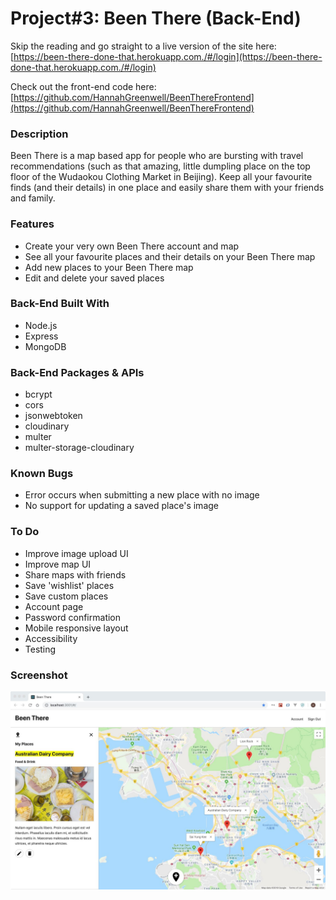 # Project#3: Been There (Back-End)

Skip the reading and go straight to a live version of the site here: [https://been-there-done-that.herokuapp.com./#/login](https://been-there-done-that.herokuapp.com./#/login)

Check out the front-end code here: [https://github.com/HannahGreenwell/BeenThereFrontend](https://github.com/HannahGreenwell/BeenThereFrontend)

### Description
Been There is a map based app for people who are bursting with travel recommendations (such as that amazing, little dumpling place on the top floor of the Wudaokou Clothing Market in Beijing). Keep all your favourite finds (and their details) in one place and easily share them with your friends and family.

### Features
- Create your very own Been There account and map
- See all your favourite places and their details on your Been There map
- Add new places to your Been There map
- Edit and delete your saved places

### Back-End Built With
- Node.js
- Express
- MongoDB

### Back-End Packages & APIs
- bcrypt
- cors
- jsonwebtoken
- cloudinary
- multer
- multer-storage-cloudinary

### Known Bugs
- Error occurs when submitting a new place with no image
- No support for updating a saved place's image

### To Do
- Improve image upload UI
- Improve map UI
- Share maps with friends
- Save 'wishlist' places
- Save custom places
- Account page
- Password confirmation
- Mobile responsive layout
- Accessibility
- Testing

### Screenshot
![Been There Screenshot](./been-there-screenshot.jpeg)

